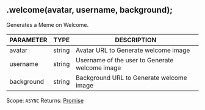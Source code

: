 ## .welcome(avatar, username, background);
Generates a Meme on Welcome.

| PARAMETER   | TYPE   | DESCRIPTION                                    |
| ----------- | ------ | ---------------------------------------------- |
| avatar      | string | Avatar URL to Generate welcome image           |
| username    | string | Username of the user to Generate welcome image |
| background  | string | Background URL to Generate welcome image       |

Scope: `ASYNC`
Returns: <a href="https://developer.mozilla.org/en-US/docs/Web/JavaScript/Reference/Global_Objects/Promise">Promise</a><a href="https://nodejs.org/dist/latest/docs/api/buffer.html#buffer_class_buffer"><Buffer></a>